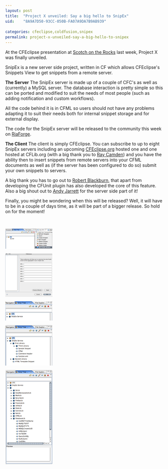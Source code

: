 ```yaml
---
layout: post
title:  "Project X unveiled: Say a big hello to SnipEx"
uid:	"8A9A7D50-93CC-050B-FA07A9DA7B9AB939"

categories: cfeclipse,coldfusion,snipex
permalink: project-x-unveiled-say-a-big-hello-to-snipex
---
```

At the CFEclipse presentation at <a href="http://scotch.scottishcfug.com/">Scotch on the Rocks</a> last week, Project X was finally unveiled.

SnipEx is a new server side project, written in CF which allows CFEclipse's Snippets View to get snippets from a remote server.

<strong>The Server</strong>
The SnipEx server is made up of a couple of CFC's as well as (currently) a MySQL server. The database interaction is pretty simple so this can be ported and modified to suit the needs of most people (such as adding notification and custom workflows). 

All the code behind it is in CFML so users should not have any problems adapting it to suit their needs both for internal snippet storage and for external display. 

The code for the SnipEx server will be released to the community this week on <a href="http://www.riaforge.org/">RiaForge</a>.

<strong>The Client</strong>
The client is simply CFEclipse. You can subscribe to up to eight SnipEx servers including an upcoming <a href="http://www.cfeclipse.org/">CFEclipse.org</a> hosted one and one hosted at CFLib.org (with a big thank you to <a href="http://ray.camdenfamily.com/">Ray Camden</a>) and you have the ability then to insert snippets from remote servers into your CFML documents as well as (if the server has been configured to do so) submit your own snippets to servers.


A big thank you has to go out to <a href="http://www.rbdev.net/devblog/index.php">Robert Blackburn</a>, that apart from developing the CFUnit plugin has also developed the core of this feature. Also a big shout out to <a href="http://www.andyjarrett.co.uk/andy/blog/index.cfm">Andy Jarrett</a> for the server side part of it!


Finally, you might be wondering when this will be released? Well, it will have to be in a couple of days time, as it will be part of a bigger release. So hold on for the moment!

<br>

<a href="/blog/enclosures/snipex_1.png" target="_new"><img src="/blog/enclosures/snipex_1_thumb.png" width="150" height="65" alt="Snipex 1 Thumb" align="top"></a>

<a href="/blog/enclosures/snipex_2.png" target="_new"><img src="/blog/enclosures/snipex_2_thumb.png" width="150" height="139" alt="Snipex 2 Thumb" align="top"></a>

<a href="/blog/enclosures/snipex_3.png" target="_new"><img src="/blog/enclosures/snipex_3_thumb.png" width="150" height="61" alt="Snipex 3 Thumb" align="top"></a>

<a href="/blog/enclosures/snipex_4.png" target="_new"><img src="/blog/enclosures/snipex_4_thumb.png" width="150" height="129" alt="Snipex 4 Thumb" align="top"></a>

<a href="/blog/enclosures/snipex_5.png" target="_new"><img src="/blog/enclosures/snipex_5_thumb.png" width="150" height="300" alt="Snipex 5 Thumb" align="top"></a>